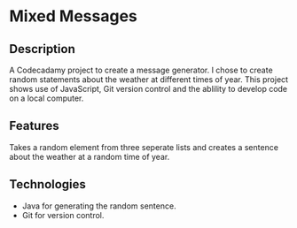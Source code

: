 # Mixed Messages

## Description
A Codecadamy project to create a message generator. I chose to create random statements about the weather at different times of year.
This project shows use of JavaScript, Git version control and the ablility to develop code on a local computer.

## Features
Takes a random element from three seperate lists and creates a sentence about the weather at a random time of year.

## Technologies
- Java for generating the random sentence.
- Git for version control.


